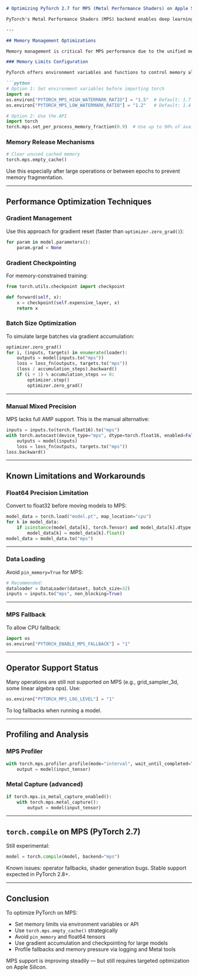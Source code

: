 ````markdown
# Optimizing PyTorch 2.7 for MPS (Metal Performance Shaders) on Apple Silicon

PyTorch's Metal Performance Shaders (MPS) backend enables deep learning workloads to leverage Apple's GPU hardware on M1, M2, M3, and M4 devices. This report provides a comprehensive analysis of optimizations, limitations, and best practices for maximizing performance with PyTorch 2.7 on Apple Silicon.

---

## Memory Management Optimizations

Memory management is critical for MPS performance due to the unified memory architecture of Apple Silicon. Several techniques can help optimize memory usage:

### Memory Limits Configuration

PyTorch offers environment variables and functions to control memory allocation on MPS devices:

```python
# Option 1: Set environment variables before importing torch
import os
os.environ["PYTORCH_MPS_HIGH_WATERMARK_RATIO"] = "1.5"  # Default: 1.7
os.environ["PYTORCH_MPS_LOW_WATERMARK_RATIO"] = "1.2"   # Default: 1.4

# Option 2: Use the API
import torch
torch.mps.set_per_process_memory_fraction(0.9)  # Use up to 90% of available memory
````

### Memory Release Mechanisms

```python
# Clear unused cached memory
torch.mps.empty_cache()
```

Use this especially after large operations or between epochs to prevent memory fragmentation.

---

## Performance Optimization Techniques

### Gradient Management

Use this approach for gradient reset (faster than `optimizer.zero_grad()`):

```python
for param in model.parameters():
    param.grad = None
```

### Gradient Checkpointing

For memory-constrained training:

```python
from torch.utils.checkpoint import checkpoint

def forward(self, x):
    x = checkpoint(self.expensive_layer, x)
    return x
```

### Batch Size Optimization

To simulate large batches via gradient accumulation:

```python
optimizer.zero_grad()
for i, (inputs, targets) in enumerate(loader):
    outputs = model(inputs.to("mps"))
    loss = loss_fn(outputs, targets.to("mps"))
    (loss / accumulation_steps).backward()
    if (i + 1) % accumulation_steps == 0:
        optimizer.step()
        optimizer.zero_grad()
```

---

### Manual Mixed Precision

MPS lacks full AMP support. This is the manual alternative:

```python
inputs = inputs.to(torch.float16).to("mps")
with torch.autocast(device_type="mps", dtype=torch.float16, enabled=False):
    outputs = model(inputs)
    loss = loss_fn(outputs, targets.to("mps"))
loss.backward()
```

---

## Known Limitations and Workarounds

### Float64 Precision Limitation

Convert to float32 before moving models to MPS:

```python
model_data = torch.load("model.pt", map_location="cpu")
for k in model_data:
    if isinstance(model_data[k], torch.Tensor) and model_data[k].dtype == torch.float64:
        model_data[k] = model_data[k].float()
model_data = model_data.to("mps")
```

---

### Data Loading

Avoid `pin_memory=True` for MPS:

```python
# Recommended:
dataloader = DataLoader(dataset, batch_size=32)
inputs = inputs.to("mps", non_blocking=True)
```

---

### MPS Fallback

To allow CPU fallback:

```python
import os
os.environ["PYTORCH_ENABLE_MPS_FALLBACK"] = "1"
```

---

## Operator Support Status

Many operations are still not supported on MPS (e.g., grid\_sampler\_3d, some linear algebra ops). Use:

```python
os.environ["PYTORCH_MPS_LOG_LEVEL"] = "1"
```

To log fallbacks when running a model.

---

## Profiling and Analysis

### MPS Profiler

```python
with torch.mps.profiler.profile(mode="interval", wait_until_completed=True) as p:
    output = model(input_tensor)
```

### Metal Capture (advanced)

```python
if torch.mps.is_metal_capture_enabled():
    with torch.mps.metal_capture():
        output = model(input_tensor)
```

---

## `torch.compile` on MPS (PyTorch 2.7)

Still experimental:

```python
model = torch.compile(model, backend="mps")
```

Known issues: operator fallbacks, shader generation bugs. Stable support expected in PyTorch 2.8+.

---

## Conclusion

To optimize PyTorch on MPS:

* Set memory limits via environment variables or API
* Use `torch.mps.empty_cache()` strategically
* Avoid `pin_memory` and float64 tensors
* Use gradient accumulation and checkpointing for large models
* Profile fallbacks and memory pressure via logging and Metal tools

MPS support is improving steadily — but still requires targeted optimization on Apple Silicon.
````
